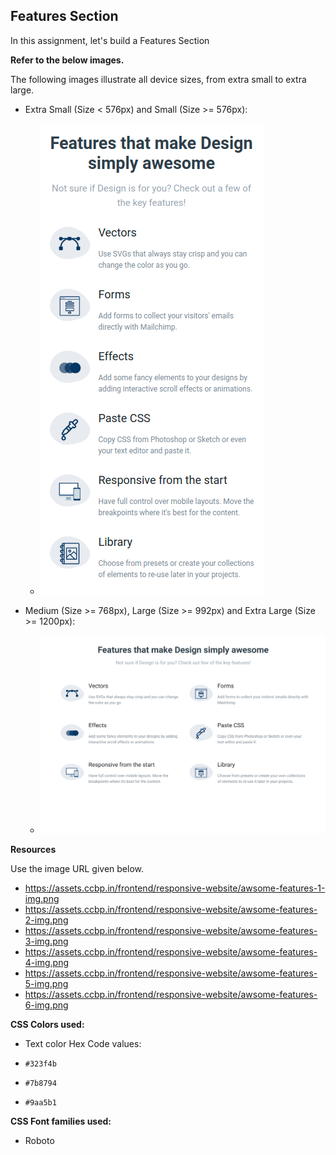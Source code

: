## Features Section


In this assignment, let's build a Features Section



**Refer to the below images.**

The following images illustrate all device sizes, from extra small to extra large.

- Extra Small (Size < 576px) and Small (Size >= 576px):

    - ![alt text](image.png)

- Medium (Size >= 768px), Large (Size >= 992px) and Extra Large (Size >= 1200px):
    - ![alt text](image-1.png)

**Resources**

Use the image URL given below.

- https://assets.ccbp.in/frontend/responsive-website/awsome-features-1-img.png
- https://assets.ccbp.in/frontend/responsive-website/awsome-features-2-img.png
- https://assets.ccbp.in/frontend/responsive-website/awsome-features-3-img.png
- https://assets.ccbp.in/frontend/responsive-website/awsome-features-4-img.png
- https://assets.ccbp.in/frontend/responsive-website/awsome-features-5-img.png
- https://assets.ccbp.in/frontend/responsive-website/awsome-features-6-img.png

**CSS Colors used:**


- Text color Hex Code values:

- `#323f4b`
- `#7b8794`
- `#9aa5b1`

**CSS Font families used:**
- Roboto